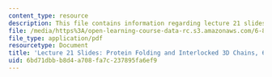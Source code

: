 ```yaml
---
content_type: resource
description: This file contains information regarding lecture 21 slides.
file: /media/https%3A/open-learning-course-data-rc.s3.amazonaws.com/6-849-geometric-folding-algorithms-linkages-origami-polyhedra-fall-2012/6bd71dbbb8d4a708fa7c237895fa6ef9_MIT6_849F12_slidesL21.pdf
file_type: application/pdf
resourcetype: Document
title: 'Lecture 21 Slides: Protein Folding and Interlocked 3D Chains, 6.849 Fall 2010'
uid: 6bd71dbb-b8d4-a708-fa7c-237895fa6ef9
---
```

